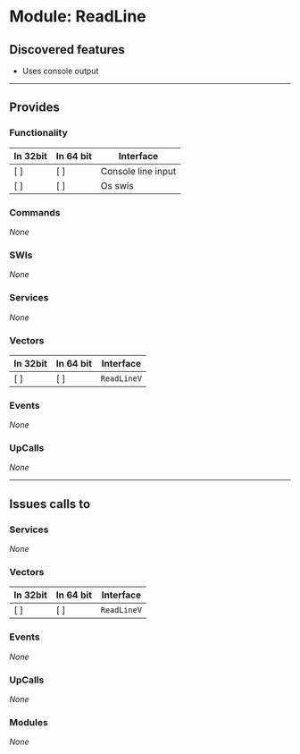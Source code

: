 # Module: ReadLine

## Discovered features


* Uses console output

---

## Provides

### Functionality

| In 32bit | In 64 bit | Interface |
|----------|-----------|-----------|
| [ ]      | [ ]       | Console line input |
| [ ]      | [ ]       | Os swis |

### Commands


*None*


### SWIs


*None*


### Services


*None*


### Vectors


| In 32bit | In 64 bit | Interface |
|----------|-----------|-----------|
| [ ]      | [ ]       | `ReadLineV` |


### Events


*None*


### UpCalls


*None*


---

## Issues calls to

### Services


*None*


### Vectors


| In 32bit | In 64 bit | Interface |
|----------|-----------|-----------|
| [ ]      | [ ]       | `ReadLineV` |


### Events


*None*


### UpCalls


*None*


### Modules


*None*


